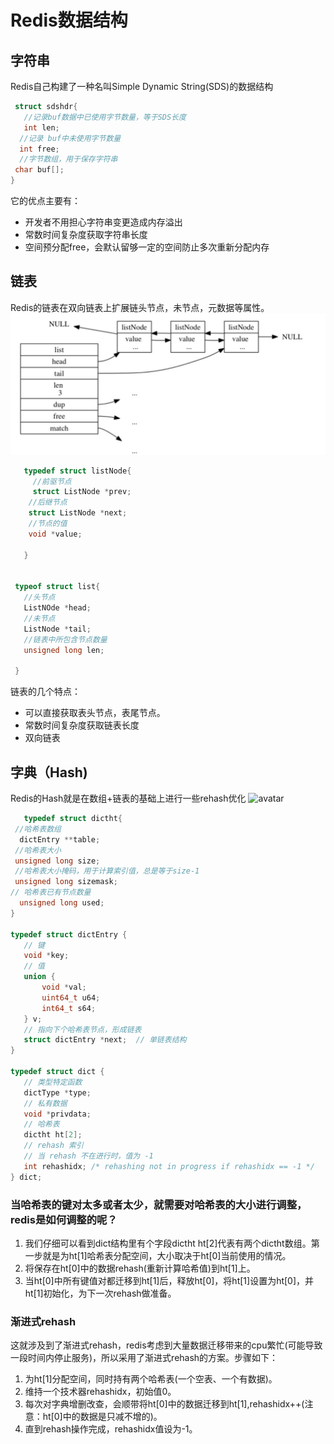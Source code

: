 # Redis数据结构

## 字符串
  Redis自己构建了一种名叫Simple Dynamic String(SDS)的数据结构
  ```C
   struct sdshdr{
     //记录buf数据中已使用字节数量，等于SDS长度
     int len;
    //记录 buf中未使用字节数量
    int free;
    //字节数组，用于保存字符串
   char buf[];
} 
 ```
 它的优点主要有：
 + 开发者不用担心字符串变更造成内存溢出
 + 常数时间复杂度获取字符串长度
 + 空间预分配free，会默认留够一定的空间防止多次重新分配内存
 
 ## 链表
  Redis的链表在双向链表上扩展链头节点，未节点，元数据等属性。
  ![avatar](../images/链表.png)
  ```c
     typedef struct listNode{
       //前驱节点
       struct ListNode *prev;
      //后继节点
      struct ListNode *next;
      //节点的值
      void *value;  
      
     }


   typeof struct list{
     //头节点
     ListNOde *head;
     //未节点
     ListNode *tail;
     //链表中所包含节点数量
     unsigned long len;
   
   }
  ```
 
  链表的几个特点：
   + 可以直接获取表头节点，表尾节点。
   + 常数时间复杂度获取链表长度
   + 双向链表
   
## 字典（Hash)
  Redis的Hash就是在数组+链表的基础上进行一些rehash优化
  ![avatar](../images/hash.png)
 ```C
    typedef struct dictht{
  //哈希表数组
   dictEntry **table;
  //哈希表大小
  unsigned long size;
  //哈希表大小掩码，用于计算索引值，总是等于size-1
  unsigned long sizemask;
 // 哈希表已有节点数量
   unsigned long used;
}

typedef struct dictEntry {
    // 键
    void *key;
    // 值
    union {
        void *val;
        uint64_t u64;
        int64_t s64;
    } v;
    // 指向下个哈希表节点，形成链表
    struct dictEntry *next;  // 单链表结构
} 

typedef struct dict {
    // 类型特定函数
    dictType *type;
    // 私有数据
    void *privdata;
    // 哈希表
    dictht ht[2];
    // rehash 索引
    // 当 rehash 不在进行时，值为 -1
    int rehashidx; /* rehashing not in progress if rehashidx == -1 */
} dict;
```

### 当哈希表的键对太多或者太少，就需要对哈希表的大小进行调整，redis是如何调整的呢？

1. 我们仔细可以看到dict结构里有个字段dictht ht[2]代表有两个dictht数组。第一步就是为ht[1]哈希表分配空间，大小取决于ht[0]当前使用的情况。
2. 将保存在ht[0]中的数据rehash(重新计算哈希值)到ht[1]上。
3. 当ht[0]中所有键值对都迁移到ht[1]后，释放ht[0]，将ht[1]设置为ht[0]，并ht[1]初始化，为下一次rehash做准备。
### 渐进式rehash
这就涉及到了渐进式rehash，redis考虑到大量数据迁移带来的cpu繁忙(可能导致一段时间内停止服务)，所以采用了渐进式rehash的方案。步骤如下：
1. 为ht[1]分配空间，同时持有两个哈希表(一个空表、一个有数据)。
2. 维持一个技术器rehashidx，初始值0。
3. 每次对字典增删改查，会顺带将ht[0]中的数据迁移到ht[1],rehashidx++(注意：ht[0]中的数据是只减不增的)。
4. 直到rehash操作完成，rehashidx值设为-1。